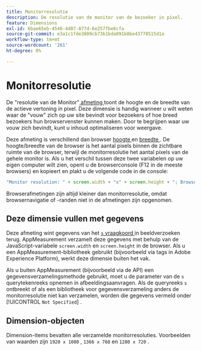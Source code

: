```yaml
---
title: Monitorresolutie
description: De resolutie van de monitor van de bezoeker in pixel.
feature: Dimensions
exl-id: 6bae65eb-4546-4d07-877d-6e257fbe6cfa
source-git-commit: e3a1c1fde3809cb73b1bda091b8be43778515d1a
workflow-type: tm+mt
source-wordcount: '261'
ht-degree: 0%

---
```


# Monitorresolutie

De &quot;resolutie van de Monitor&quot;[ afmeting ](overview.md) toont de hoogte en de breedte van de actieve vertoning in pixel. Deze dimensie is handig wanneer u wilt weten waar de &quot;vouw&quot; zich op uw site bevindt voor bezoekers of hoe breed bezoekers hun browservenster kunnen maken. Door te begrijpen waar uw vouw zich bevindt, kunt u inhoud optimaliseren voor weergave.

Deze afmeting is verschillend dan browser [ hoogte ](browser-height.md) en [ breedte ](browser-width.md). De hoogte/breedte van de browser is het aantal pixels binnen de zichtbare ruimte van de browser, terwijl de monitorresolutie het aantal pixels van de gehele monitor is. Als u het verschil tussen deze twee variabelen op uw eigen computer wilt zien, opent u de browserconsole (F12 in de meeste browsers) en kopieert en plakt u de volgende code in de console:

```js
"Monitor resolution: " + screen.width + "x" + screen.height + "; Browser resolution: " + window.innerWidth + "x" + window.innerHeight;
```

Browserafmetingen zijn altijd kleiner dan monitorresolutie, omdat browsernavigatie of -randen niet in de afmetingen zijn opgenomen.

## Deze dimensie vullen met gegevens

Deze afmeting wint gegevens van het [`s` vraagkoord ](/help/implement/validate/query-parameters.md) in beeldverzoeken terug. AppMeasurement verzamelt deze gegevens met behulp van de JavaScript-variabele `screen.width` en `screen.height` in de browser. Als u een AppMeasurement-bibliotheek gebruikt (bijvoorbeeld via tags in Adobe Experience Platform), werkt deze dimensie buiten het vak.

Als u buiten AppMeasurement (bijvoorbeeld via de API) een gegevensverzamelingsmethode gebruikt, moet u de parameter van de `s` querytekenreeks opnemen in afbeeldingsaanvragen. Als de queryreeks `s` ontbreekt of als een bibliotheek voor gegevensverzameling anders de monitorresolutie niet kan verzamelen, worden die gegevens vermeld onder [!UICONTROL `Not Specified`] .

## Dimension-objecten

Dimension-items bevatten alle verzamelde monitorresoluties. Voorbeelden van waarden zijn `1920 x 1080` , `1366 x 768` en `1280 x 720` .
